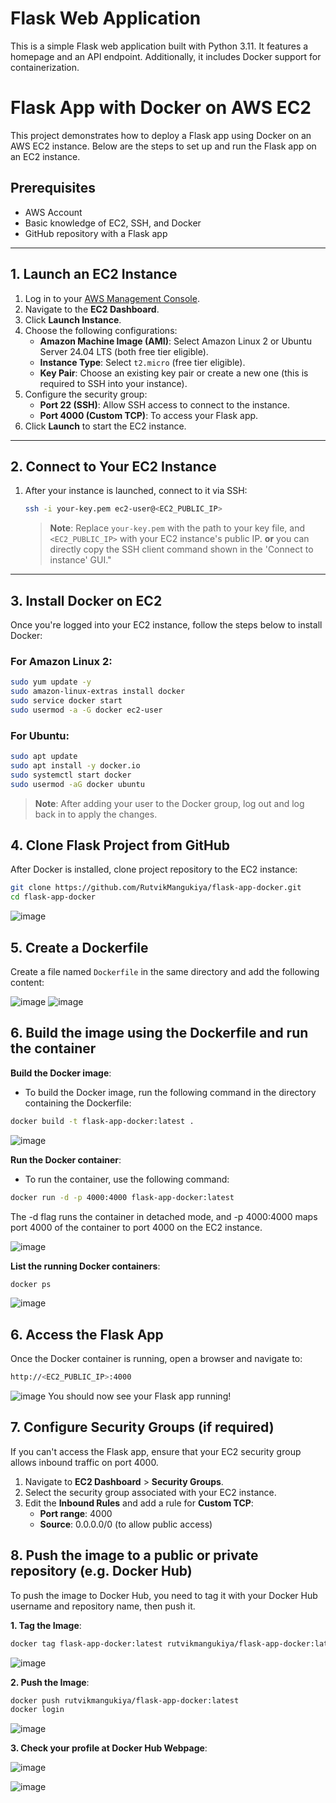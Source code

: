 # Flask Web Application 
This is a simple Flask web application built with Python 3.11. It features a homepage and an API endpoint. Additionally, it includes Docker support for containerization.

# Flask App with Docker on AWS EC2

This project demonstrates how to deploy a Flask app using Docker on an AWS EC2 instance. Below are the steps to set up and run the Flask app on an EC2 instance.

## Prerequisites

- AWS Account
- Basic knowledge of EC2, SSH, and Docker
- GitHub repository with a Flask app

---

## 1. Launch an EC2 Instance

1. Log in to your [AWS Management Console](https://aws.amazon.com/console/).
2. Navigate to the **EC2 Dashboard**.
3. Click **Launch Instance**.
4. Choose the following configurations:
   - **Amazon Machine Image (AMI)**: Select Amazon Linux 2 or Ubuntu Server 24.04 LTS (both free tier eligible).
   - **Instance Type**: Select `t2.micro` (free tier eligible).
   - **Key Pair**: Choose an existing key pair or create a new one (this is required to SSH into your instance).
5. Configure the security group:
   - **Port 22 (SSH)**: Allow SSH access to connect to the instance.
   - **Port 4000 (Custom TCP)**: To access your Flask app.
6. Click **Launch** to start the EC2 instance.

---

## 2. Connect to Your EC2 Instance

1. After your instance is launched, connect to it via SSH:
    ```bash
    ssh -i your-key.pem ec2-user@<EC2_PUBLIC_IP>
    ```

   > **Note**: Replace `your-key.pem` with the path to your key file, and `<EC2_PUBLIC_IP>` with your EC2 instance's public IP. **or** you can directly copy the SSH client command shown in the 'Connect to instance' GUI."

---

## 3. Install Docker on EC2

Once you're logged into your EC2 instance, follow the steps below to install Docker:

### For Amazon Linux 2:
```bash
sudo yum update -y
sudo amazon-linux-extras install docker
sudo service docker start
sudo usermod -a -G docker ec2-user
```

### For Ubuntu: 
```bash
sudo apt update
sudo apt install -y docker.io
sudo systemctl start docker
sudo usermod -aG docker ubuntu
```
> **Note**: After adding your user to the Docker group, log out and log back in to apply the changes.

## 4. Clone Flask Project from GitHub

After Docker is installed, clone project repository to the EC2 instance:

```bash
git clone https://github.com/RutvikMangukiya/flask-app-docker.git
cd flask-app-docker
```

![image](https://github.com/RutvikMangukiya/Docker-Projects/blob/master/flask-app-docker/image/T2-git-clone.png)

## 5. Create a Dockerfile

Create a file named `Dockerfile` in the same directory and add the following content:

![image](https://github.com/RutvikMangukiya/Docker-Projects/blob/master/flask-app-docker/image/T3.1-vim-dockerfile.png)
![image](https://github.com/RutvikMangukiya/Docker-Projects/blob/master/flask-app-docker/image/T3-New-dockerfile.png)

## 6. Build the image using the Dockerfile and run the container

**Build the Docker image**:
  - To build the Docker image, run the following command in the directory containing the Dockerfile:

```bash
docker build -t flask-app-docker:latest .
```

![image](https://github.com/RutvikMangukiya/Docker-Projects/blob/master/flask-app-docker/image/T4-docker-build.png)

**Run the Docker container**:
  - To run the container, use the following command:

```bash
docker run -d -p 4000:4000 flask-app-docker:latest
```
The -d flag runs the container in detached mode, and -p 4000:4000 maps port 4000 of the container to port 4000 on the EC2 instance.

![image](https://github.com/RutvikMangukiya/Docker-Projects/blob/master/flask-app-docker/image/T5-docker-run.png)

**List the running Docker containers**:

```bash
docker ps
```
![image](https://github.com/RutvikMangukiya/Docker-Projects/blob/master/flask-app-docker/image/T6-docker-ps.png)

## 6. Access the Flask App
Once the Docker container is running, open a browser and navigate to:

```bash
http://<EC2_PUBLIC_IP>:4000
```
![image](https://github.com/RutvikMangukiya/Docker-Projects/blob/master/flask-app-docker/image/T7-output.png)
You should now see your Flask app running!

## 7. Configure Security Groups (if required)

If you can't access the Flask app, ensure that your EC2 security group allows inbound traffic on port 4000.

1. Navigate to **EC2 Dashboard** > **Security Groups**.
2. Select the security group associated with your EC2 instance.
3. Edit the **Inbound Rules** and add a rule for **Custom TCP**:
    - **Port range**: 4000
    - **Source**: 0.0.0.0/0 (to allow public access)

## 8. Push the image to a public or private repository (e.g. Docker Hub)

To push the image to Docker Hub, you need to tag it with your Docker Hub username and repository name, then push it.

**1. Tag the Image**:
 ```bash
 docker tag flask-app-docker:latest rutvikmangukiya/flask-app-docker:latest
 ```

![image](https://github.com/RutvikMangukiya/Docker-Projects/blob/master/flask-app-docker/image/T8-docker-tag.png)

**2. Push the Image**:
 ```bash
 docker push rutvikmangukiya/flask-app-docker:latest
 docker login
 ```

![image](https://github.com/RutvikMangukiya/Docker-Projects/blob/master/flask-app-docker/image/T9-Dcoker-push.png)

**3. Check your profile at Docker Hub Webpage**:

![image](https://github.com/RutvikMangukiya/Docker-Projects/blob/master/flask-app-docker/image/T10-dockerhub.png)

![image](https://github.com/RutvikMangukiya/Docker-Projects/blob/master/flask-app-docker/image/T10-Dockerhub-2.png)
